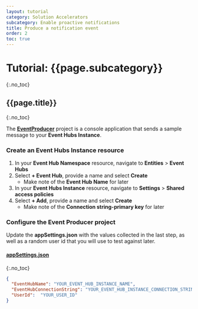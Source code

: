 ```yaml
---
layout: tutorial
category: Solution Accelerators
subcategory: Enable proactive notifications
title: Produce a notification event
order: 2
toc: true
---
```


# Tutorial: {{page.subcategory}}
{:.no_toc}
## {{page.title}}
{:.no_toc}

The [**EventProducer**]({{site.repo}}) project is a console application that sends a sample message to your **Event Hubs Instance**.

### Create an Event Hubs Instance resource
1. In your **Event Hub Namespace** resource, navigate to **Entities** > **Event Hubs**
1. Select **+ Event Hub**, provide a name and select **Create**
    - Make note of the **Event Hub Name** for later
1. In your **Event Hubs Instance** resource, navigate to **Settings** > **Shared access policies**
1. Select **+ Add**, provide a name and select **Create**
    - Make note of the **Connection string-primary key** for later

### Configure the Event Producer project
Update the **appSettings.json** with the values collected in the last step, as well as a random user id that you will use to test against later.

#### [appSettings.json]({{site.repo}})
{:.no_toc}

```json
{
  "EventHubName": "YOUR_EVENT_HUB_INSTANCE_NAME",
  "EventHubConnectionString": "YOUR_EVENT_HUB_INSTANCE_CONNECTION_STRING",
  "UserId":  "YOUR_USER_ID"
}
```